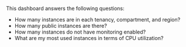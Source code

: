 This dashboard answers the following questions:

- How many instances are in each tenancy, compartment, and region?
- How many public instances are there?
- How many instances do not have monitoring enabled?
- What are my most used instances in terms of CPU utilization?
